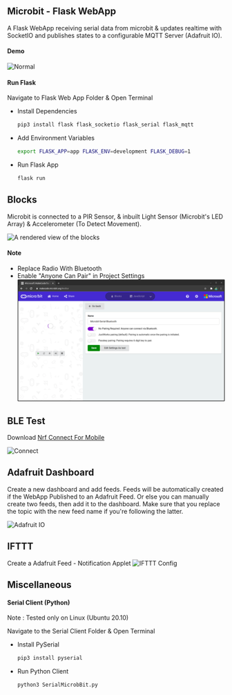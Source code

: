 ## Microbit - Flask WebApp

A Flask WebApp receiving serial data from microbit & updates realtime with SocketIO and publishes states to a configurable MQTT Server (Adafruit IO).

#### Demo

![Normal](https://github.com/abish7643/microbit-serial-bluetooth/blob/master/Demo/WebApp_Demo/WebApp_Demo_0.png)

#### Run Flask

Navigate to Flask Web App Folder & Open Terminal

- Install Dependencies
  
  ```bash
  pip3 install flask flask_socketio flask_serial flask_mqtt
  ```
- Add Environment Variables
  
  ```bash
  export FLASK_APP=app FLASK_ENV=development FLASK_DEBUG=1
  ```
- Run Flask App
  
  ```bash
  flask run
  ```


## Blocks

Microbit is connected to a PIR Sensor, & inbuilt Light Sensor (Microbit's LED Array) & Accelerometer (To Detect Movement).

![A rendered view of the blocks](https://github.com/abish7643/microbit-serial-bluetooth/raw/master/MicroBit/.github/makecode/blocks.png)

#### Note

- Replace Radio With Bluetooth
- Enable "Anyone Can Pair" in Project Settings
  ![Project Settings](https://github.com/abish7643/Microbit-Surveillance-System/blob/master/MicroBit/Bluetooth%20ProjectSetting.png)

## BLE Test

Download [Nrf Connect For Mobile](https://play.google.com/store/apps/details?id=no.nordicsemi.android.mcp&hl=en_IN&gl=US)

![Connect](https://github.com/abish7643/microbit-serial-bluetooth/raw/master/Demo/BLE_Demo/BLE_Demo.png)


## Adafruit Dashboard

Create a new dashboard and add feeds. Feeds will be automatically created if the WebApp Published to an Adafruit Feed. Or else you can manually create two feeds, then add it to the dashboard. Make sure that you replace the topic with the new feed name if you're following the latter.

![Adafruit IO](https://github.com/abish7643/microbit-serial-bluetooth/raw/master/Demo/Adafruit-IFTTT_Demo/AdafruitDash_Demo.png)

## IFTTT

Create a Adafruit Feed - Notification Applet
![IFTTT Config](https://github.com/abish7643/microbit-serial-bluetooth/raw/master/Demo/Adafruit-IFTTT_Demo/IFTTT_Demo.png)

## Miscellaneous

#### Serial Client (Python)

Note : Tested only on Linux (Ubuntu 20.10)

Navigate to the Serial Client Folder & Open Terminal

- Install PySerial
  ```bash
  pip3 install pyserial
  ```
- Run Python Client
  ```bash
  python3 SerialMicrobBit.py
  ```
